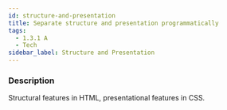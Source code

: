 ```yaml
---
id: structure-and-presentation
title: Separate structure and presentation programmatically
tags:
  - 1.3.1 A
  - Tech
sidebar_label: Structure and Presentation
---
```


### Description

Structural features in HTML, presentational features in CSS.

